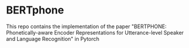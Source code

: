 # BERTphone
This repo contains the implementation of the paper "BERTPHONE: Phonetically-aware Encoder Representations for Utterance-level Speaker and Language Recognition" in Pytorch
